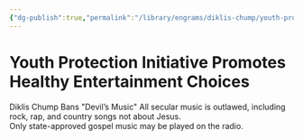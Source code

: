 ```yaml
---
{"dg-publish":true,"permalink":"/library/engrams/diklis-chump/youth-protection-initiative-promotes-healthy-entertainment-choices/","tags":["DC/Religion","DC/AS2"]}
---
```


# Youth Protection Initiative Promotes Healthy Entertainment Choices
Diklis Chump Bans "Devil’s Music"
All secular music is outlawed, including rock, rap, and country songs not about Jesus.  
Only state-approved gospel music may be played on the radio.
